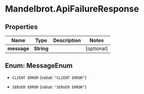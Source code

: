 # Mandelbrot.ApiFailureResponse

## Properties
Name | Type | Description | Notes
------------ | ------------- | ------------- | -------------
**message** | **String** |  | [optional] 


<a name="MessageEnum"></a>
## Enum: MessageEnum


* `CLIENT ERROR` (value: `"CLIENT ERROR"`)

* `SERVER ERROR` (value: `"SERVER ERROR"`)




